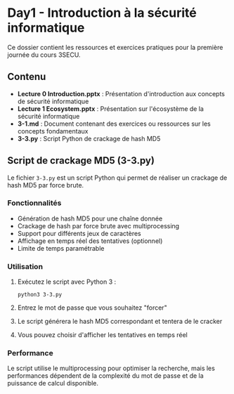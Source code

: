 # Day1 - Introduction à la sécurité informatique

Ce dossier contient les ressources et exercices pratiques pour la première journée du cours 3SECU.

## Contenu

- **Lecture 0 Introduction.pptx** : Présentation d'introduction aux concepts de sécurité informatique
- **Lecture 1 Ecosystem.pptx** : Présentation sur l'écosystème de la sécurité informatique
- **3-1.md** : Document contenant des exercices ou ressources sur les concepts fondamentaux
- **3-3.py** : Script Python de crackage de hash MD5

## Script de crackage MD5 (3-3.py)

Le fichier `3-3.py` est un script Python qui permet de réaliser un crackage de hash MD5 par force brute.

### Fonctionnalités

- Génération de hash MD5 pour une chaîne donnée
- Crackage de hash par force brute avec multiprocessing
- Support pour différents jeux de caractères
- Affichage en temps réel des tentatives (optionnel)
- Limite de temps paramétrable

### Utilisation

1. Exécutez le script avec Python 3 :
   ```
   python3 3-3.py
   ```

2. Entrez le mot de passe que vous souhaitez "forcer"
3. Le script générera le hash MD5 correspondant et tentera de le cracker
4. Vous pouvez choisir d'afficher les tentatives en temps réel

### Performance

Le script utilise le multiprocessing pour optimiser la recherche, mais les performances dépendent de la complexité du mot de passe et de la puissance de calcul disponible.
